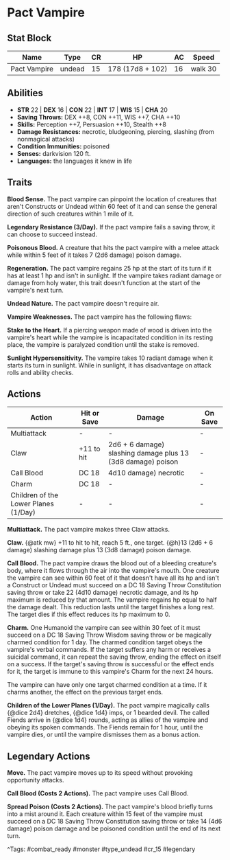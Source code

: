 # Pact Vampire

## Stat Block

| Name | Type | CR | HP | AC | Speed |
|------|------|----|----|----|-------|
| Pact Vampire | undead | 15 | 178 (17d8 + 102) | 16 | walk 30 |

## Abilities

- **STR** 22 | **DEX** 16 | **CON** 22 | **INT** 17 | **WIS** 15 | **CHA** 20
- **Saving Throws:** DEX ++8, CON ++11, WIS ++7, CHA ++10  
- **Skills:** Perception ++7, Persuasion ++10, Stealth ++8  
- **Damage Resistances:** necrotic, bludgeoning, piercing, slashing (from nonmagical attacks)  
- **Condition Immunities:** poisoned  
- **Senses:** darkvision 120 ft.  
- **Languages:** the languages it knew in life

## Traits

**Blood Sense.** The pact vampire can pinpoint the location of creatures that aren't Constructs or Undead within 60 feet of it and can sense the general direction of such creatures within 1 mile of it.

**Legendary Resistance (3/Day).** If the pact vampire fails a saving throw, it can choose to succeed instead.

**Poisonous Blood.** A creature that hits the pact vampire with a melee attack while within 5 feet of it takes 7 (2d6 damage) poison damage.

**Regeneration.** The pact vampire regains 25 hp at the start of its turn if it has at least 1 hp and isn't in sunlight. If the vampire takes radiant damage or damage from holy water, this trait doesn't function at the start of the vampire's next turn.

**Undead Nature.** The pact vampire doesn't require air.

**Vampire Weaknesses.** The pact vampire has the following flaws:

**Stake to the Heart.** If a piercing weapon made of wood is driven into the vampire's heart while the vampire is incapacitated condition in its resting place, the vampire is paralyzed condition until the stake is removed.

**Sunlight Hypersensitivity.** The vampire takes 10 radiant damage when it starts its turn in sunlight. While in sunlight, it has disadvantage on attack rolls and ability checks.


## Actions

| Action | Hit or Save | Damage | On Save |
|--------|--------------|--------|----------|
| Multiattack | - | - | - |
| Claw | +11 to hit | 2d6 + 6 damage) slashing damage plus 13 (3d8 damage) poison | - |
| Call Blood | DC 18 | 4d10 damage) necrotic | - |
| Charm | DC 18 | - | - |
| Children of the Lower Planes (1/Day) | - | - | - |

**Multiattack.** The pact vampire makes three Claw attacks.

**Claw.** {@atk mw} +11 to hit to hit, reach 5 ft., one target. {@h}13 (2d6 + 6 damage) slashing damage plus 13 (3d8 damage) poison damage.

**Call Blood.** The pact vampire draws the blood out of a bleeding creature's body, where it flows through the air into the vampire's mouth. One creature the vampire can see within 60 feet of it that doesn't have all its hp and isn't a Construct or Undead must succeed on a DC 18 Saving Throw Constitution saving throw or take 22 (4d10 damage) necrotic damage, and its hp maximum is reduced by that amount. The vampire regains hp equal to half the damage dealt. This reduction lasts until the target finishes a long rest. The target dies if this effect reduces its hp maximum to 0.

**Charm.** One Humanoid the vampire can see within 30 feet of it must succeed on a DC 18 Saving Throw Wisdom saving throw or be magically charmed condition for 1 day. The charmed condition target obeys the vampire's verbal commands. If the target suffers any harm or receives a suicidal command, it can repeat the saving throw, ending the effect on itself on a success. If the target's saving throw is successful or the effect ends for it, the target is immune to this vampire's Charm for the next 24 hours.

The vampire can have only one target charmed condition at a time. If it charms another, the effect on the previous target ends.

**Children of the Lower Planes (1/Day).** The pact vampire magically calls {@dice 2d4} dretches, {@dice 1d4} imps, or 1 bearded devil. The called Fiends arrive in {@dice 1d4} rounds, acting as allies of the vampire and obeying its spoken commands. The Fiends remain for 1 hour, until the vampire dies, or until the vampire dismisses them as a bonus action.

## Legendary Actions

**Move.** The pact vampire moves up to its speed without provoking opportunity attacks.

**Call Blood (Costs 2 Actions).** The pact vampire uses Call Blood.

**Spread Poison (Costs 2 Actions).** The pact vampire's blood briefly turns into a mist around it. Each creature within 15 feet of the vampire must succeed on a DC 18 Saving Throw Constitution saving throw or take 14 (4d6 damage) poison damage and be poisoned condition until the end of its next turn.



^Tags: #combat_ready #monster #type_undead #cr_15 #legendary